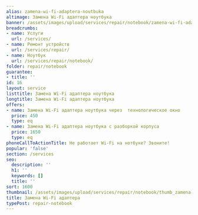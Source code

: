 ```yaml
---
alias: zamena-wi-fi-adaptera-noutbuka
altimage: Замена Wi-Fi адаптера ноутбука
banner: /assets/images/upload/services/repair/notebook/zamena-wi-fi-adaptera-noutbuka.jpg
breadcrumbs:
- name: Услуги
  url: /services/
- name: Ремонт устройств
  url: /services/repair/
- name: Ноутбук
  url: /services/repair/notebook/
folder: repair/notebook
guarantee:
- title: ''
id: 16
layout: service
listtitle: Замена Wi-Fi адаптера ноутбука
longtitle: Замена Wi-Fi адаптера ноутбука
offers:
- name: Замена Wi-Fi адаптера ноутбука через  технологическое окно
  price: 450
  type: eq
- name: Замена Wi-Fi адаптера ноутбука с разборкой корпуса
  price: 1650
  type: eq
phoneCallToActionTitle: Не работает Wi-Fi на нотбуке? Звоните!
popular: 'false'
section: /services
seo:
  description: ''
  h1: ''
  keywords: []
  title: ''
sort: 1600
thumbnail: /assets/images/upload/services/repair/notebook/thumb_zamena-wi-fi-adaptera-noutbuka.jpg
title: Замена Wi-Fi адаптера
typePost: repair-notebook
---
```

